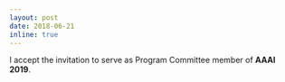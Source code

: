 ```yaml
---
layout: post
date: 2018-06-21
inline: true
---
```

I accept the invitation to serve as Program Committee member of <strong>AAAI 2019</strong>.